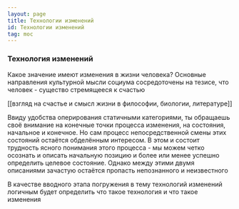 ```yaml
---
layout: page
title: Технологии изменений
id: Технологии изменений
tag: moc
---
```

### Технология изменений

Какое значение имеют изменения в жизни человека? Основные направления культурной мысли социума сосредоточены на тезисе, что человек - существо стремящееся к счастью

[[взгляд на счастье и смысл жизни в философии, биологии, литературе]]

Ввиду удобства оперирования статичными категориями, ты обращаешь своё внимание на конечные точки процесса изменения, на состояния, начальное и конечное. Но сам процесс непосредственной смены этих состояний остаётся обделённым интересом. В этом и состоит трудность ясного понимания этого процесса - мы можем четко осознать и описать начальную позицию и более или менее успешно определить целевое состояние. Однако между этими двумя описаниями зачастую остаётся пропасть непознанного и неизвестного

В качестве вводного этапа погружения в тему технологий изменений логичным будет определить что такое технология и что такое изменения
